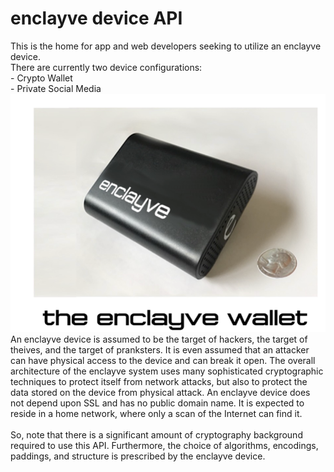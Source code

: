 # enclayve device API
This is the home for app and web developers seeking to utilize an enclayve device.<BR>
There are currently two device configurations:
<BR>   - Crypto Wallet
<BR>   - Private Social Media
<BR>
![enclayve device](https://github.com/dchura/enclayveAPI/blob/main/images/walletdevice.png)
<BR>An enclayve device is assumed to be the target of hackers, the target of theives, and the target of pranksters. It is even assumed that an attacker can have physical access to the device and can break it open. The overall architecture of the enclayve system uses many sophisticated cryptographic techniques to protect itself from network attacks, but also to protect the data stored on the device from physical attack.  An enclayve device does not depend upon SSL and has no public domain name. It is expected to reside in a home network, where only a scan of the Internet can find it.
<BR>
<BR>So, note that there is a significant amount of cryptography background required to use this API. Furthermore, the choice of algorithms, encodings, paddings, and structure is prescribed by the enclayve device.
  
